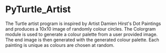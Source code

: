 # PyTurtle_Artist
The Turtle artist program is inspired by Artist Damien Hirst's Dot Paintings and produces a 10x10 image of randomly colour circles.
The Colorgram module is used to generate a colour palette from a user provided image.
The end image is then generated with the generated colour palette. 
Each painting is unique as colours are chosen at random.

